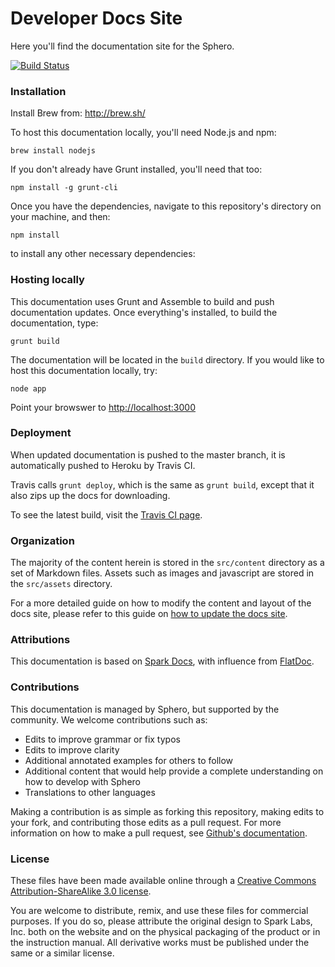 # Developer Docs Site

Here you'll find the documentation site for the Sphero.

[![Build Status](https://magnum.travis-ci.com/orbotix/DeveloperDocumentation.svg?token=pj2qPhW5DfTSgqqC5AzD&branch=v1-to-v2)](https://magnum.travis-ci.com/orbotix/DeveloperDocumentation)

### Installation

Install Brew from:  http://brew.sh/

To host this documentation locally, you'll need Node.js and npm:

    brew install nodejs

If you don't already have Grunt installed, you'll need that too:

    npm install -g grunt-cli

Once you have the dependencies, navigate to this repository's directory on your machine, and then:

    npm install

to install any other necessary dependencies:

### Hosting locally

This documentation uses Grunt and Assemble to build and push documentation updates. Once everything's installed, to build the documentation, type:

`grunt build`

The documentation will be located in the `build` directory. If you would like to host this documentation locally, try:

`node app`

Point your browswer to [http://localhost:3000](http://localhost:3000)

### Deployment

When updated documentation is pushed to the master branch, it is automatically pushed to Heroku by Travis CI.

Travis calls `grunt deploy`, which is the same as `grunt build`, except that it also zips up the docs for downloading.

To see the latest build, visit the [Travis CI page](https://travis-ci.org/orbotix/DeveloperDocumentation).

### Organization

The majority of the content herein is stored in the `src/content` directory as a set of Markdown files. Assets such as images and javascript are stored in the `src/assets` directory.

For a more detailed guide on how to modify the content and layout of the docs site, please refer to this guide on [how to update the docs site](/how-to-update-docs.md).

### Attributions

This documentation is based on [Spark Docs](https://github.com/spark/docs/), with influence from [FlatDoc](http://ricostacruz.com/flatdoc/).

### Contributions

This documentation is managed by Sphero, but supported by the community. We welcome contributions such as:

* Edits to improve grammar or fix typos
* Edits to improve clarity
* Additional annotated examples for others to follow
* Additional content that would help provide a complete understanding on how to develop with Sphero
* Translations to other languages

Making a contribution is as simple as forking this repository, making edits to your fork, and contributing those edits as a pull request. For more information on how to make a pull request, see [Github's documentation](https://help.github.com/articles/using-pull-requests).

### License

These files have been made available online through a [Creative Commons Attribution-ShareAlike 3.0 license](http://creativecommons.org/licenses/by-sa/3.0/us/).

You are welcome to distribute, remix, and use these files for commercial purposes. If you do so, please attribute the original design to Spark Labs, Inc. both on the website and on the physical packaging of the product or in the instruction manual. All derivative works must be published under the same or a similar license.
